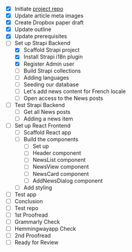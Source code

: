 - [x] Initiate [project repo](https://github.com/Marktawa/newsapp)
- [x] Update article meta images
- [x] Create Dropbox paper draft
- [x] Update outline
- [x] Update prerequisites
- [ ] Set up Strapi Backend
  - [x] Scaffold Strapi project
  - [x] Install Strapi i18n plugin
  - [x] Register Admin user
  - [ ] Build Strapi collections
  - [ ] Adding languages
  - [ ] Seeding our database
  - [ ] Let's add news content for French locale
  - [ ] Open access to the News posts
- [ ] Test Strapi Backend 
  - [ ] Get all News posts
  - [ ] Adding a news item
- [ ] Set up React Frontend
  - [ ] Scaffold React app
  - [ ] Build the components
    - [ ] Set up
    - [ ] Header component
    - [ ] NewsList component
    - [ ] NewsView component
    - [ ] NewsCard component
    - [ ] AddNewsDialog component
  - [ ] Add styling
- [ ] Test app
- [ ] Conclusion
- [ ] Test repo
- [ ] 1st Proofread
- [ ] Grammarly Check
- [ ] Hemmingwayapp Check
- [ ] 2nd Proofread
- [ ] Ready for Review
